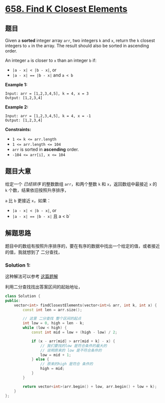 # [658. Find K Closest Elements](https://leetcode.com/problems/find-k-closest-elements/)

## 题目

Given a **sorted** integer array `arr`, two integers `k` and `x`, return the `k` closest integers to `x` in the array. The result should also be sorted in ascending order.

An integer `a` is closer to `x` than an integer `b` if:

- `|a - x| < |b - x|`, or
- `|a - x| == |b - x|` and `a < b`

 

**Example 1:**

```
Input: arr = [1,2,3,4,5], k = 4, x = 3
Output: [1,2,3,4]
```

**Example 2:**

```
Input: arr = [1,2,3,4,5], k = 4, x = -1
Output: [1,2,3,4]
```

 

**Constraints:**

- `1 <= k <= arr.length`
- `1 <= arr.length <= 104`
- `arr` is sorted in **ascending** order.
- `-104 <= arr[i], x <= 104`

## 题目大意

给定一个 *已经排序* 的整数数组 `arr`，和两个整数 `k` 和 `x`，返回数组中最接近 `x` 的 `k` 个数，结果依旧按照升序排序，

`a` 比 `b` 更接近 `x`，如果：

- `|a - x| < |b - x|`, or
- `|a - x| == |b - x|` 且 a < b`

## 解题思路

题目中的数组有按照升序排序的，要在有序的数据中找出一个给定的值，或者接近的值，我就想到了 二分查找，

### Solution 1:

这种解法可以参考 [这篇题解](https://books.halfrost.com/leetcode/ChapterFour/0600~0699/0658.Find-K-Closest-Elements/)

利用二分查找找出答案区间的起始地址，

````c++
class Solution {
public:
    vector<int> findClosestElements(vector<int>& arr, int k, int x) {
        const int len = arr.size();

        // 这里 二分查找 整个区间的起点
        int low = 0, high = len - k;
        while (low < high) {
            const int mid = low + (high - low) / 2;

            if (x - arr[mid] > arr[mid + k] - x) {
                // 我们要找的low 是符合条件的最大的
                // 说明原来的 low 是不符合条件的
                low = mid + 1;
            } else {
                // 原来的high 是符合 条件的
                high = mid;
            }
        }

        return vector<int>(arr.begin() + low, arr.begin() + low + k);
    }
};
````
